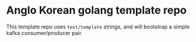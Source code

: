 # Anglo Korean golang template repo

This template repo uses `text/template` strings, and will bootstrap a simple kafka consumer/producer pair.
